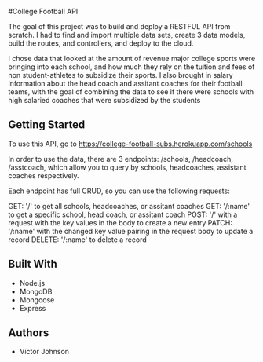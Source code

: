 #College Football API

The goal of this project was to build and deploy a RESTFUL API from scratch. I had to find and import multiple data sets, create 3 data models, build the routes, and controllers, and deploy to the cloud.

I chose data that looked at the amount of revenue major college sports were bringing into each school, and how much they rely on the tuition and fees of non student-athletes to subsidize their sports. I also brought in salary information about the head coach and assitant coaches for their football teams, with the goal of combining the data to see if there were schools with high salaried coaches that were subsidized by the students


## Getting Started
To use this API, go to https://college-football-subs.herokuapp.com/schools

In order to use the data, there are 3 endpoints: /schools, /headcoach, /asstcoach, which allow you to query by schools, headcoaches, assistant coaches respectively.

Each endpoint has full CRUD, so you can use the following requests:

GET: '/' to get all schools, headcoaches, or assitant coaches 
GET: '/:name' to get a specific school, head coach, or assitant coach
POST: '/' with a request with the key values in the body to create a new entry
PATCH: '/:name' with the changed key value pairing in the request body to update a record
DELETE: '/:name' to delete a record


## Built With

* Node.js
* MongoDB
* Mongoose
* Express



## Authors

* Victor Johnson

